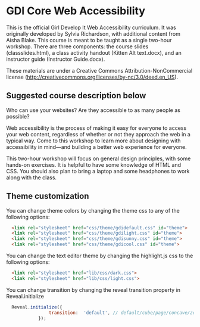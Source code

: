 GDI Core Web Accessibility
======================
This is the official Girl Develop It Web Accessibility curriculum. It was originally developed by Sylvia Richardson, with additional content from Aisha Blake. This course is meant to be taught as a single two-hour workshop. There are three components: the course slides (classslides.html), a class activity handout (Kitten Alt text.docx), and an instructor guide (Instructor Guide.docx). 

These materials are under a Creative Commons Attribution-NonCommercial license (http://creativecommons.org/licenses/by-nc/3.0/deed.en_US).
## Suggested course description below

Who can use your websites? Are they accessible to as many people as possible?

Web accessibility is the process of making it easy for everyone to access your web content, regardless of whether or not they approach the web in a typical way. Come to this workshop to learn more about designing with accessibility in mind—and building a better web experience for everyone.

This two-hour workshop will focus on general design principles, with some hands-on exercises. It is helpful to have some knowledge of HTML and CSS.  You should also plan to bring a laptop and some headphones to work along with the class.

## Theme customization

You can change theme colors by changing the theme css to any of the following options:
```html
  <link rel="stylesheet" href="css/theme/gdidefault.css" id="theme">
  <link rel="stylesheet" href="css/theme/gdilight.css" id="theme">
  <link rel="stylesheet" href="css/theme/gdisunny.css" id="theme">
  <link rel="stylesheet" href="css/theme/gdicool.css" id="theme">
```
You can change the text editor theme by changing the highlight.js css to the following options:
```html
  <link rel="stylesheet" href="lib/css/dark.css">
  <link rel="stylesheet" href="lib/css/light.css">
```
You can change transition by changing the reveal transition property in Reveal.initialize
```javascript
  Reveal.initialize({
  				transition:  'default', // default/cube/page/concave/zoom/linear/none
  			});